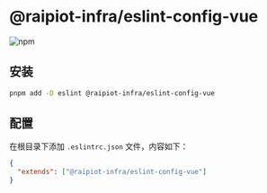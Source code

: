 # @raipiot-infra/eslint-config-vue

![npm](https://img.shields.io/npm/v/@raipiot-infra/eslint-config-vue?logo=eslint&label=eslint-config-vue&registry_uri=http%3A%2F%2Fnpm-registry.raipiot.com%3A4873)

## 安装

```bash
pnpm add -D eslint @raipiot-infra/eslint-config-vue
```

## 配置

在根目录下添加 `.eslintrc.json` 文件，内容如下：

```json
{
  "extends": ["@raipiot-infra/eslint-config-vue"]
}
```

